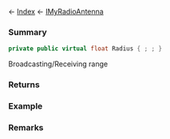 ← [Index](Api-Index) ← [IMyRadioAntenna](Sandbox.ModAPI.Ingame.IMyRadioAntenna)

### Summary

```csharp
private public virtual float Radius { ; ; }
```

Broadcasting/Receiving range

### Returns

### Example

### Remarks

